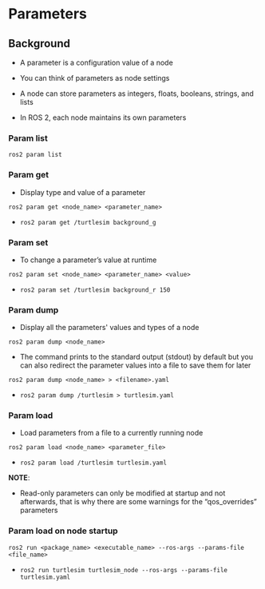 # Parameters

## Background

- A parameter is a configuration value of a node

- You can think of parameters as node settings

- A node can store parameters as integers, floats, booleans, strings, and lists

- In ROS 2, each node maintains its own parameters

### Param list

```
ros2 param list
```

### Param get

- Display type and value of a parameter

```
ros2 param get <node_name> <parameter_name>
```

- `ros2 param get /turtlesim background_g`

### Param set

- To change a parameter’s value at runtime

```
ros2 param set <node_name> <parameter_name> <value>
```

- `ros2 param set /turtlesim background_r 150`

### Param dump

- Display all the parameters' values and types of a node

```
ros2 param dump <node_name>
```

- The command prints to the standard output (stdout) by default but you can also redirect the parameter values into a file to save them for later

```
ros2 param dump <node_name> > <filename>.yaml
```

- `ros2 param dump /turtlesim > turtlesim.yaml`

### Param load

- Load parameters from a file to a currently running node

```
ros2 param load <node_name> <parameter_file>
```

- `ros2 param load /turtlesim turtlesim.yaml`

**NOTE**:

- Read-only parameters can only be modified at startup and not afterwards, that is why there are some warnings for the “qos_overrides” parameters

### Param load on node startup

```
ros2 run <package_name> <executable_name> --ros-args --params-file <file_name>
```

- `ros2 run turtlesim turtlesim_node --ros-args --params-file turtlesim.yaml`
